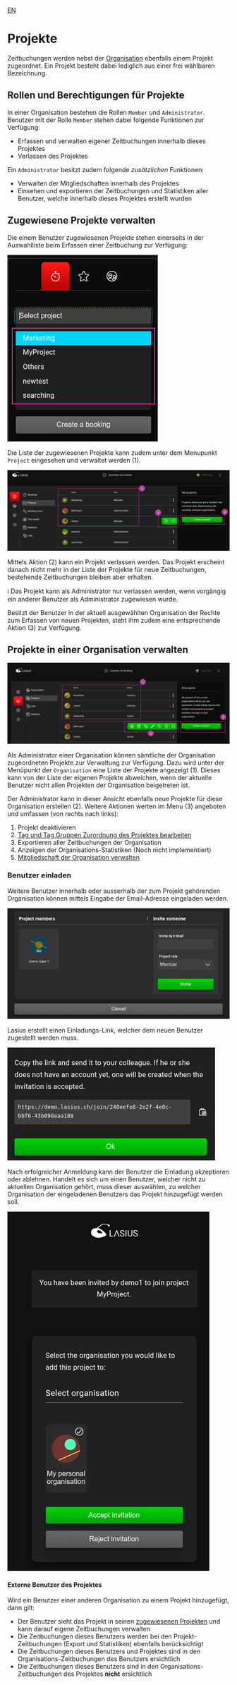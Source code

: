 [EN](Projects)

# Projekte

Zeitbuchungen werden nebst der [Organisation](DE%3AOrganisations) ebenfalls einem Projekt zugeordnet. Ein Projekt besteht dabei lediglich aus einer frei wählbaren Bezeichnung.

## Rollen und Berechtigungen für Projekte

In einer Organisation bestehen die Rollen `Member` und `Administrator`. Benutzer mit der Rolle `Member` stehen dabei folgende Funktionen zur Verfügung:

- Erfassen und verwalten eigener Zeitbuchungen innerhalb dieses Projektes
- Verlassen des Projektes

Ein `Administrator` besitzt zudem folgende _zusätzlichen_ Funktionen:

- Verwalten der Mitgliedschaften innerhalb des Projektes
- Einsehen und exportieren der Zeitbuchungen und Statistiken aller Benutzer, welche innerhalb dieses Projektes erstellt wurden

## Zugewiesene Projekte verwalten

Die einem Benutzer zugewiesenen Projekte stehen einerseits in der Auswahlliste beim Erfassen einer Zeitbuchung zur Verfügung:

![Projektliste beim Erfassen einer Zeitbuchung](images/Lasius_TimeBooking_Projects.png)

Die Liste der zugewiesenen Projekte kann zudem unter dem Menupunkt `Project` eingesehen und verwaltet werden (1).

![Zugewiesene Projekte verwalten](images/Lasius_OwnProjects_Manage.png)

Mittels Aktion (2) kann ein Projekt verlassen werden. Das Projekt erscheint danach nicht mehr in der Liste der Projekte für neue Zeitbuchungen, bestehende Zeitbuchungen bleiben aber erhalten.

ℹ️ Das Projekt kann als Administrator nur verlassen werden, wenn vorgängig ein anderer Benutzer als Administrator zugewiesen wurde.

Besitzt der Benutzer in der aktuell ausgewählten Organisation der Rechte zum Erfassen von neuen Projekten, steht ihm zudem eine entsprechende Aktion (3) zur Verfügung.

## Projekte in einer Organisation verwalten

![Organisations-Projekte verwalten](images/Lasius_Projects_Manage.png)

Als Administrator einer Organisation können sämtliche der Organisation zugeordneten Projekte zur Verwaltung zur Verfügung. Dazu wird unter der Menüpunkt der `Organisation` eine Liste der Projekte angezeigt (1). Dieses kann von der Liste der eigenen Projekte abweichen, wenn der aktuelle Benutzer nicht allen Projekten der Organisation beigetreten ist.

Der Administrator kann in dieser Ansicht ebenfalls neue Projekte für diese Organisation erstellen (2).
Weitere Aktionen werten im Menu (3) angeboten und umfassen (von rechts nach links):

1. Projekt deaktivieren
2. [Tag und Tag Gruppen Zurordnung des Projektes bearbeiten](DE%3ATags.md#erfassen-von-tags-und-tag-gruppen)
3. Exportieren aller Zeitbuchungen der Organisation
4. Anzeigen der Organisations-Statistiken (Noch nicht implementiert)
5. [Mitgliedschaft der Organisation verwalten](#benutzer-einladen)

### Benutzer einladen

Weitere Benutzer innerhalb oder ausserhalb der zum Projekt gehörenden Organisation können mittels Eingabe der Email-Adresse eingeladen werden.

![Verwalten Projekt-Mitglieder](images/Lasius_Projects_Invite.png)

Lasius erstellt einen Einladungs-Link, welcher dem neuen Benutzer zugestellt werden muss.

![Projekt Einaldungslink](images/Lasius_Projects_Invitation_Link.png)

Nach erfolgreicher Anmeldung kann der Benutzer die Einladung akzeptieren oder ablehnen. Handelt es sich um einen Benutzer, welcher nicht zu aktuellen Organisation gehört, muss dieser auswählen, zu welcher Organisation der eingeladenen Benutzers das Projekt hinzugefügt werden soll.

![Projekteinladung akzeptieren](images/Lasius_Projects_Invitation.png)

#### Externe Benutzer des Projektes

Wird ein Benutzer einer anderen Organisation zu einem Projekt hinzugefügt, dann gilt:

- Der Benutzer sieht das Projekt in seinen [zugewiesenen Projekten](#zugewiesene-projekte-verwalten) und kann darauf eigene Zeitbuchungen verwalten
- Die Zeitbuchungen dieses Benutzers werden bei den Projekt-Zeitbuchungen (Export und Statistiken) ebenfalls berücksichtigt
- Die Zeitbuchungen dieses Benutzers und Projektes sind in den Organisations-Zeitbuchungen des Benutzers ersichtlich
- Die Zeitbuchungen dieses Benutzers sind in den Organisations-Zeitbuchungen des Projektes **nicht** ersichtlich
